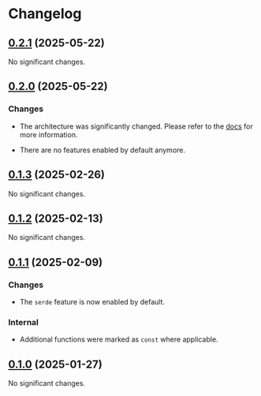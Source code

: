 # Changelog

<!-- changelogging: start -->

## [0.2.1](https://github.com/nekitdev/pkce-std/tree/v0.2.1) (2025-05-22)

No significant changes.

## [0.2.0](https://github.com/nekitdev/pkce-std/tree/v0.2.0) (2025-05-22)

### Changes

- The architecture was significantly changed.
  Please refer to the [docs](https://docs.rs/pkce-std) for more information.

- There are no features enabled by default anymore.

## [0.1.3](https://github.com/nekitdev/pkce-std/tree/v0.1.3) (2025-02-26)

No significant changes.

## [0.1.2](https://github.com/nekitdev/pkce-std/tree/v0.1.2) (2025-02-13)

No significant changes.

## [0.1.1](https://github.com/nekitdev/pkce-std/tree/v0.1.1) (2025-02-09)

### Changes

- The `serde` feature is now enabled by default.

### Internal

- Additional functions were marked as `const` where applicable.

## [0.1.0](https://github.com/nekitdev/pkce-std/tree/v0.1.0) (2025-01-27)

No significant changes.
